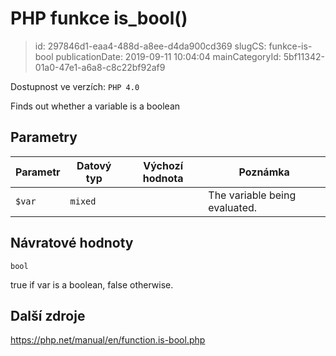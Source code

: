 PHP funkce is_bool()
================================

> id: 297846d1-eaa4-488d-a8ee-d4da900cd369
> slugCS: funkce-is-bool
> publicationDate: 2019-09-11 10:04:04
> mainCategoryId: 5bf11342-01a0-47e1-a6a8-c8c22bf92af9

Dostupnost ve verzích: `PHP 4.0`

Finds out whether a variable is a boolean


Parametry
--------------

| Parametr | Datový typ | Výchozí hodnota | Poznámka |
|-----|-----|-----|-----|
| `$var` | `mixed` |  | The variable being evaluated. |


Návratové hodnoty
----------------

`bool`

true if var is a boolean,
false otherwise.

Další zdroje
------------

https://php.net/manual/en/function.is-bool.php
